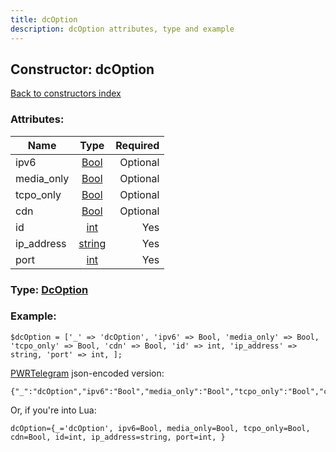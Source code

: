 ```yaml
---
title: dcOption
description: dcOption attributes, type and example
---
```

## Constructor: dcOption  
[Back to constructors index](index.md)



### Attributes:

| Name     |    Type       | Required |
|----------|:-------------:|---------:|
|ipv6|[Bool](../types/Bool.md) | Optional|
|media\_only|[Bool](../types/Bool.md) | Optional|
|tcpo\_only|[Bool](../types/Bool.md) | Optional|
|cdn|[Bool](../types/Bool.md) | Optional|
|id|[int](../types/int.md) | Yes|
|ip\_address|[string](../types/string.md) | Yes|
|port|[int](../types/int.md) | Yes|



### Type: [DcOption](../types/DcOption.md)


### Example:

```
$dcOption = ['_' => 'dcOption', 'ipv6' => Bool, 'media_only' => Bool, 'tcpo_only' => Bool, 'cdn' => Bool, 'id' => int, 'ip_address' => string, 'port' => int, ];
```  

[PWRTelegram](https://pwrtelegram.xyz) json-encoded version:

```
{"_":"dcOption","ipv6":"Bool","media_only":"Bool","tcpo_only":"Bool","cdn":"Bool","id":"int","ip_address":"string","port":"int"}
```


Or, if you're into Lua:  


```
dcOption={_='dcOption', ipv6=Bool, media_only=Bool, tcpo_only=Bool, cdn=Bool, id=int, ip_address=string, port=int, }

```


